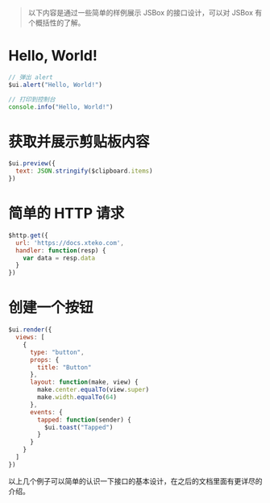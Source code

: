 > 以下内容是通过一些简单的样例展示 JSBox 的接口设计，可以对 JSBox 有个概括性的了解。

# Hello, World!

```js
// 弹出 alert
$ui.alert("Hello, World!")
```

```js
// 打印到控制台
console.info("Hello, World!")
```

# 获取并展示剪贴板内容

```js
$ui.preview({
  text: JSON.stringify($clipboard.items)
})
```

# 简单的 HTTP 请求

```js
$http.get({
  url: 'https://docs.xteko.com',
  handler: function(resp) {
    var data = resp.data
  }
})
```

# 创建一个按钮

```js
$ui.render({
  views: [
    {
      type: "button",
      props: {
        title: "Button"
      },
      layout: function(make, view) {
        make.center.equalTo(view.super)
        make.width.equalTo(64)
      },
      events: {
        tapped: function(sender) {
          $ui.toast("Tapped")
        }
      }
    }
  ]
})
```

以上几个例子可以简单的认识一下接口的基本设计，在之后的文档里面有更详尽的介绍。